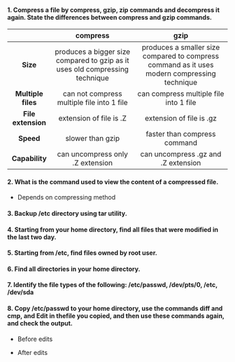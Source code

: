 #### **1. Compress a file by compress, gzip, zip commands and decompress it again. State the differences between compress and gzip commands.**  


|   |  **compress** | **gzip**  |
|  :------------: | :------------: | :------------: |
| **Size**  |  produces a bigger size compared to gzip as it uses old compressing technique  |  produces a smaller size compared to compress command as it uses modern compressing technique |
| **Multiple files**  |can not compress multiple file into 1 file   | can compress multiple file into 1 file  |
|  **File extension** | extension of file is .Z  | extension of file is .gz    |
|  **Speed** | slower than gzip  | faster than compress command  |
|  **Capability** | can uncompress only .Z extension   |can uncompress .gz and .Z extension   |




#### **2. What is the command used to view the content of a compressed file.**  
- Depends on compressing method   

#### **3. Backup /etc directory using tar utility.**  

#### **4. Starting from your home directory, find all files that were modified in the last two day.**  

#### **5. Starting from /etc, find files owned by root user.**  

#### **6. Find all directories in your home directory.**  

#### **7. Identify the file types of the following: /etc/passwd, /dev/pts/0, /etc, /dev/sda**  

#### **8. Copy /etc/passwd to your home directory, use the commands diff and cmp, and Edit in thefile you copied, and then use these commands again, and check the output.**  
- Before edits  

- After edits  
